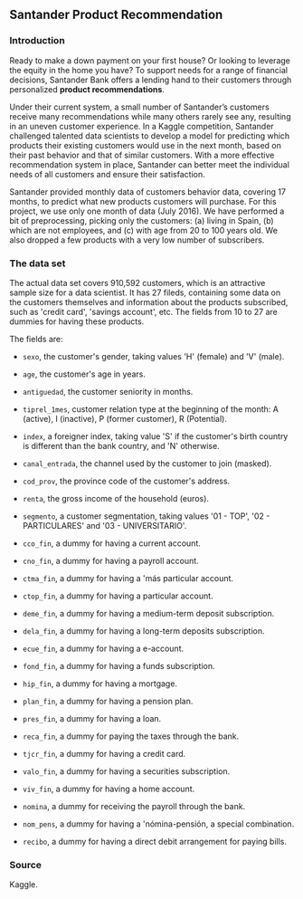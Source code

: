 ## Santander Product Recommendation

### Introduction

Ready to make a down payment on your first house? Or looking to leverage the equity in the home you have? To support needs for a range of financial decisions, Santander Bank offers a lending hand to their customers through personalized **product recommendations**.

Under their current system, a small number of Santander’s customers receive many recommendations while many others rarely see any, resulting in an uneven customer experience. In a Kaggle competition, Santander challenged talented data scientists to develop a model for predicting which products their existing customers would use in the next month, based on their past behavior and that of similar customers. With a more effective recommendation system in place, Santander can better meet the individual needs of all customers and ensure their satisfaction.

Santander provided monthly data of customers behavior data, covering 17 months, to predict what new products customers will purchase. For this project, we use only one month of data (July 2016). We have performed a bit of preprocessing, picking only the customers: (a) living in Spain, (b) which are not employees, and (c) with age from 20 to 100 years old. We also dropped a few products with a very low number of subscribers.

### The data set

The actual data set covers 910,592 customers, which is an attractive sample size for a data scientist. It has 27 fileds, containing some data on the customers themselves and information about the products subscribed, such as 'credit card', 'savings account', etc. The fields from 10  to 27 are dummies for having these products.

The fields are:

* `sexo`, the customer's gender, taking values 'H' (female) and 'V' (male).

* `age`, the customer's age in years.

* `antiguedad`, the customer seniority in months.

* `tiprel_1mes`, customer relation type at the beginning of the month: A (active), I (inactive), P (former customer), R (Potential).

* `index`, a foreigner index, taking value 'S' if the customer's birth country is different than the bank country, and 'N' otherwise.

* `canal_entrada`, the channel used by the customer to join (masked).

* `cod_prov`,	the province code of the customer's address.

* `renta`, the gross income of the household (euros).

* `segmento`, a customer segmentation, taking values '01 - TOP', '02 - PARTICULARES' and '03 - UNIVERSITARIO'.

* `cco_fin`, a dummy for having a current account.

* `cno_fin`, a dummy for having a payroll account.

* `ctma_fin`, a dummy for having a 'más particular account.

* `ctop_fin`, a dummy for having a particular account.

* `deme_fin`, a dummy for having a medium-term deposit subscription.

* `dela_fin`, a dummy for having a long-term deposits subscription.

* `ecue_fin`, a dummy for having a e-account.

* `fond_fin`, a dummy for having a funds subscription.

* `hip_fin`, a dummy for having a mortgage.

* `plan_fin`, a dummy for having a pension plan.

* `pres_fin`, a dummy for having a loan.

* `reca_fin`, a dummy for paying the taxes through the bank.

* `tjcr_fin`, a dummy for having a credit card.

* `valo_fin`, a dummy for having a securities subscription.

* `viv_fin`, a dummy for having a home account.

* `nomina`, a dummy for receiving the payroll through the bank.

* `nom_pens`, a dummy for having a 'nómina-pensión, a special combination.

* `recibo`, a dummy for having a direct debit arrangement for paying bills.

### Source

Kaggle.
